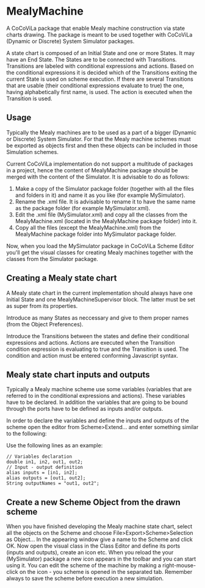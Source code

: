 # MealyMachine
A CoCoViLa package that enable Mealy machine construction via state charts drawing. The package is meant to be used together with CoCoViLa (Dynamic or Discrete) System Simulator packages.

A state chart is composed of an Initial State and one or more States. It may have an End State. The States are to be connected with Transitions. Transitions are labeled with conditional expressions and actions. Based on the conditional expressions it is decided which of the Transitions exiting the current State is used on scheme execution. If there are several Transitions that are usable (their conditional expressions evaluate to true) the one, having alphabetically first name, is used. The action is executed when the Transition is used.

Usage
------

Typically the Mealy machines are to be used as a part of a bigger (Dynamic or Discrete) System Simulator. For that the Mealy machine schemes must be exported as objects first and then these objects can be included in those Simulation schemes.  

Current CoCoViLa implementation do not support a multitude of packages in a project, hence the content of MealyMachine package should be merged with the content of the Simulator. It is advisable to do as follows:
1. Make a copy of the Simulator package folder (together with all the files and folders in it) and name it as you like (for example MySimulator).
2. Rename the .xml file. It is advisable to rename it to have the same name as the package folder (for example MySimulator.xml).
2. Edit the .xml file (MySimulator.xml) and copy all the classes from the MealyMachine.xml (located in the MealyMachine package folder) into it.
3. Copy all the files (except the MealyMachine.xml) from the MealyMachine package folder into MySimulator package folder.

Now, when you load the MySimulator package in CoCoViLa Scheme Editor you'll get the visual classes for creating Mealy machines together with the classes from the Simulator package.

Creating a Mealy state chart
-----------------------------   

A Mealy state chart in the current implementation should always have one Initial State and one MealyMachineSupervisor block. The latter must be set as super from its properties.

Introduce as many States as neccessary and give to them proper names (from the Object Preferences).

Introduce the Transitions between the states and define their conditional expressions and actions. Actions are executed when the Transition condition expression is evaluating to true and the Transition is used. The condition and action must be entered conforming Javascript syntax.  

Mealy state chart inputs and outputs
-------------------------------------

Typically a Mealy machine scheme use some variables (variables that are referred to in the conditional expressions and actions). These variables have to be declared. In addition the variables that are going to be bound through the ports have to be defined as inputs and/or outputs.

In order to declare the variables and define the inputs and outputs of the scheme open the editor from Scheme>Extend... and enter something similar to the following:

Use the following lines as an example:
```
// Variables declaration
double in1, in2, out1, out2;
// Input - output definition
alias inputs = [in1, in2];
alias outputs = [out1, out2];
String outputNames = "out1, out2";
```

Create a new Scheme Object from the drawn scheme
-------------------------------------------------

When you have finished developing the Mealy machine state chart, select all the objects on the Scheme and choose File>Export>Scheme>Selection as Object...
In the appearing window give a name to the Scheme and click OK.
Now open the visual class in the Class Editor and define its ports (inputs and outputs), create an icon etc. When you reload the your (MySimulator) package a new icon appears in the toolbar and you can start using it. You can edit the scheme of the machine by making a right-mouse-click on the icon - you scheme is opened in the separated tab. Remember always to save the scheme before execution a new simulation. 
